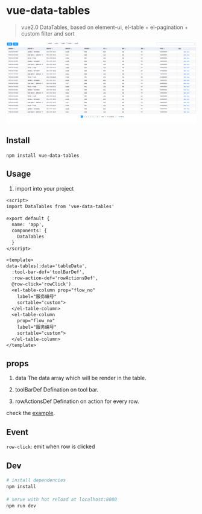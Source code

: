 # vue-data-tables

> vue2.0 DataTables, based on element-ui, el-table + el-pagination + custom filter and sort


![preview](/Assets/desc.png)

## Install
`npm install vue-data-tables`

## Usage
1. import into your project

```
<script>
import DataTables from 'vue-data-tables'

export default {
  name: 'app',
  components: {
    DataTables
  }
</script>    
```

```
<template>
data-tables(:data='tableData',    
  :tool-bar-def='toolBarDef',
  :row-action-def='rowActionsDef',
  @row-click='rowClick')
  <el-table-column prop="flow_no"
    label="服务编号"
    sortable="custom">
  </el-table-column>
  <el-table-column
    prop="flow_no"
    label="服务编号"
    sortable="custom">
  </el-table-column>
</template>
```

## props
1. data
  The data array which will be render in the table.

2. toolBarDef
  Defination on tool bar.

3. rowActionsDef
  Defination on action for every row.

check the [example](/example/App.vue).

## Event
`row-click`: emit when row is clicked

## Dev

``` bash
# install dependencies
npm install

# serve with hot reload at localhost:8080
npm run dev
```
